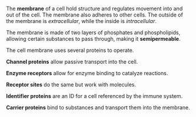 The **membrane** of a cell hold structure and regulates movement into and out of the cell. The membrane also adheres to other cells. The outside of the membrane is *extracellular*, while the inside is *intracellular*.

The membrane is made of two layers of phosphates and phospholipids, allowing certain substances to pass through, making it **semipermeable**.

The cell membrane uses several proteins to operate.

**Channel proteins** allow passive transport into the cell.

**Enzyme receptors** allow for enzyme binding to catalyze reactions.

**Receptor sites** do the same but work with molecules.

**Identifier proteins** are an ID for a cell referenced by the immune system.

**Carrier proteins** bind to substances and transport them into the membrane.